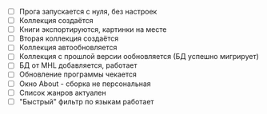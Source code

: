 ﻿- [ ] Прога запускается с нуля, без настроек
- [ ] Коллекция создаётся
- [ ] Книги экспортируются, картинки на месте
- [ ] Вторая коллекция создаётся
- [ ] Коллекция автообновляется
- [ ] Коллекция с прошлой версии ообновляется (БД успешно мигрирует)
- [ ] БД от MHL добавляется, работает
- [ ] Обновление программы чекается
- [ ] Окно About - сборка не персональная
- [ ] Список жанров актуален
- [ ] "Быстрый" фильтр по языкам работает
